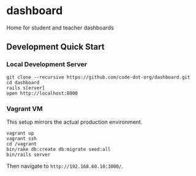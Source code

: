 dashboard
=========

Home for student and teacher dashboards

## Development Quick Start

### Local Development Server

```
git clone --recursive https://github.com/code-dot-org/dashboard.git
cd dashboard
rails s[erver]
open http://localhost:8000
```

### Vagrant VM

This setup mirrors the actual production environment.

```shell
vagrant up
vagrant ssh
cd /vagrant
bin/rake db:create db:migrate seed:all
bin/rails server
```

Then navigate to `http://192.168.60.10:3000/`.
